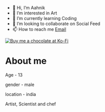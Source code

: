 - 👋 Hi, I’m Aahnik
- 👀 I’m interested in Art
- 🌱 I’m currently learning Coding
- 💞️ I’m looking to collaborate on Social Feed
- 📫 How to reach me [Email](mailto:aahnik.das@icloud.com)

[![Buy me a chocolate at Ko-Fi](https://ko-fi.com/img/githubbutton_sm.svg)](https://ko-fi.com/L3L5C7PNO)

# About me

Age - 13 

gender - male 

location - india 


Artist, Scientist and chef
<!---
DasAahnik/DasAahnik is a ✨ special ✨ repository because its `README.md` (this file) appears on your GitHub profile.
You can click the Preview link to take a look at your changes.
--->
